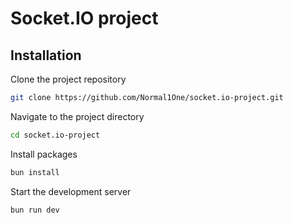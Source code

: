 # Socket.IO project

## Installation

Clone the project repository

```bash
git clone https://github.com/Normal1One/socket.io-project.git
```

Navigate to the project directory

```bash
cd socket.io-project
```

Install packages

```bash
bun install
```

Start the development server

```bash
bun run dev
```
